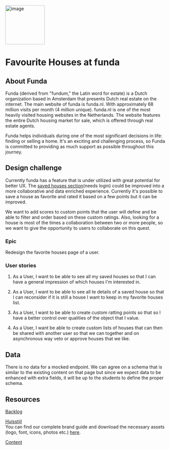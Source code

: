 <img width="123" alt="image" src="https://github.com/fdnd-agency/funda/assets/1061632/971b90d8-5c19-46a1-a19c-5414aee155c3">

# Favourite Houses at funda

## About Funda

Funda (derived from "fundum," the Latin word for estate) is a Dutch organization based in Amsterdam that presents Dutch real estate on the internet. The main website of funda is funda.nl. With approximately 68 million visits per month (4 million unique). funda.nl is one of the most heavily visited housing websites in the Netherlands. The website features the entire Dutch housing market for sale, which is offered through real estate agents.

Funda helps individuals during one of the most significant decisions in life: finding or selling a home. It's an exciting and challenging process, so Funda is committed to providing as much support as possible throughout this journey.

## Design challenge

Currently funda has a feature that is under utilized with great potential for better UX. The [saved houses section](https://www.funda.nl/en/mijn/bewaard/)(needs login) could be improved into a more collaborative and data enriched experience. Currently it's possible to save a house as favorite and rated it based on a few points but it can be improved.

We want to add scores to custom points that the user will define and be able to filter and order based on these custom ratings. Also, looking for a house is most of the times a collaboration between two or more people, so we want to give the opportunity to users to collaborate on this quest.

### Epic
Redesign the favorite houses page of a user.

### User stories

1) As a User, I want to be able to see all my saved houses so that I can have a general impression of which houses I'm interested in.
  
2) As a User, I want to be able to see all te details of a saved house so that I can reconsider if it is still a house I want to keep in my favorite houses list.
   
4) As a User, I want to be able to create custom ratting points so that so I have a better control over qualities of the object that I value.

5) As a User, I want be able to create custom lists of houses that can then be shared with another user so that we can together and on asynchronous way veto or approve houses that we like.

## Data

There is no data for a mocked endpoint. We can agree on a schema that is similar to the existing content on that page but since we expect data to be enhanced with extra fields, it will be up to the students to define the proper schema.


## Resources

[Backlog](https://github.com/orgs/fdnd-agency/projects/21/views/2)

[Huisstijl]()  
You can find our complete brand guide and download the necessary assets (logo, font, icons, photos etc.) [here](https://brand.funda.nl/).

[Content]()  
